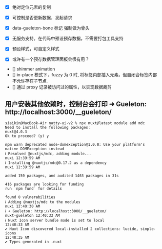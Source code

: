 - [x] 绝对定位元素的复制
- [x] 可控制是否更新数据，发起请求
- [x] data-gueleton-bone 标记 强制做为骨头
- [x] 无服务支持，在代码中预设预存数据，不需要打包工具支持
- [x] 预设样式，可自定义样式

- [x] 或许有一个预存数据管理面板会很有用？
- [] shimmer animation
- [] in-place 模式下，fuzzy 为 0 时, 将标签内部插入元素。但自闭合标签内部不允许存在子节点.
- [] 通过 proxy 记录被访问过的属性，以实现数据裁剪

## 用户安装其他依赖时，控制台会打印 ➜ Gueleton: http://localhost:3000/__gueleton/
```shell
siaikin@MacBook-Air natty-ui-v2 % npx nuxt@latest module add mdc
Need to install the following packages:
nuxt@4.0.3
Ok to proceed? (y) y

npm warn deprecated node-domexception@1.0.0: Use your platform's native DOMException instead
ℹ Resolved @nuxtjs/mdc, adding module...                                                                                                                                                                          nuxi 12:39:59 AM
ℹ Installing @nuxtjs/mdc@0.17.2 as a dependency                                                                                                                                                                   nuxi 12:39:59 AM

added 150 packages, and audited 1463 packages in 31s

416 packages are looking for funding
run `npm fund` for details

found 0 vulnerabilities
ℹ Adding @nuxtjs/mdc to the modules                                                                                                                                                                               nuxi 12:40:30 AM
ℹ ➜ Gueleton: http://localhost:3000/__gueleton/                                                                                                                                                          nuxt-gueleton 12:40:33 AM
ℹ Nuxt Icon server bundle mode is set to local                                                                                                                                                                         12:40:33 AM
✔ Nuxt Icon discovered local-installed 2 collections: lucide, simple-icons                                                                                                                                             12:40:35 AM
✔ Types generated in .nuxt
```
